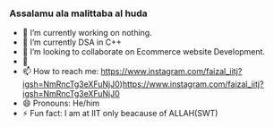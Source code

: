 ### Assalamu ala malittaba al huda
- 🔭 I’m currently working on nothing.
- 🌱 I’m currently DSA in C++
- 👯 I’m looking to collaborate on Ecommerce website Development.
- 🤔 
- 📫 How to reach me: https://www.instagram.com/faizal_iitj?igsh=NmRncTg3eXFuNjJ0)https://www.instagram.com/faizal_iitj?igsh=NmRncTg3eXFuNjJ0
- 😄 Pronouns: He/him
- ⚡ Fun fact: I am at IIT only beacause of ALLAH(SWT)

<!--
**Asadalk/Asadalk** is a ✨ _special_ ✨ repository because its `README.md` (this file) appears on your GitHub profile.

Here are some ideas to get you started:

- 💬 Ask me about my studies or Cricket

-->
